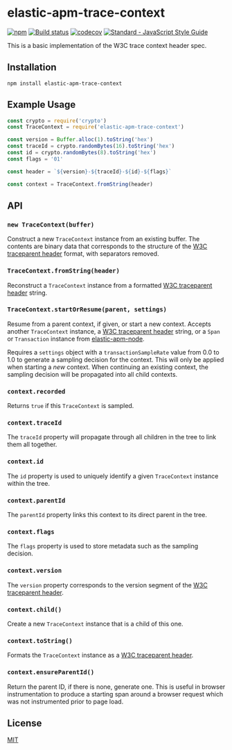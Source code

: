 # elastic-apm-trace-context

[![npm](https://img.shields.io/npm/v/elastic-apm-trace-context.svg)](https://www.npmjs.com/package/elastic-apm-trace-context)
[![Build status](https://travis-ci.org/elastic/elastic-apm-trace-context.svg?branch=master)](https://travis-ci.org/elastic/elastic-apm-trace-context)
[![codecov](https://img.shields.io/codecov/c/github/elastic/elastic-apm-trace-context.svg)](https://codecov.io/gh/elastic/elastic-apm-trace-context)
[![Standard - JavaScript Style Guide](https://img.shields.io/badge/code%20style-standard-brightgreen.svg?style=flat)](https://github.com/feross/standard)

This is a basic implementation of the W3C trace context header spec.

## Installation

```
npm install elastic-apm-trace-context
```

## Example Usage

```js
const crypto = require('crypto')
const TraceContext = require('elastic-apm-trace-context')

const version = Buffer.alloc(1).toString('hex')
const traceId = crypto.randomBytes(16).toString('hex')
const id = crypto.randomBytes(8).toString('hex')
const flags = '01'

const header = `${version}-${traceId}-${id}-${flags}`

const context = TraceContext.fromString(header)
```

## API

### `new TraceContext(buffer)`

Construct a new `TraceContext` instance from an existing buffer. The contents are binary data that corresponds to the structure of the [W3C traceparent header][traceparent] format, with separators removed.

### `TraceContext.fromString(header)`

Reconstruct a `TraceContext` instance from a formatted [W3C traceparent header][traceparent] string.

### `TraceContext.startOrResume(parent, settings)`

Resume from a parent context, if given, or start a new context. Accepts another `TraceContext` instance, a [W3C traceparent header][traceparent] string, or a `Span` or `Transaction` instance from [elastic-apm-node](http://npmjs.org/package/elastic-apm-node).

Requires a `settings` object with a `transactionSampleRate` value from 0.0 to 1.0 to generate a sampling decision for the context. This will only be applied when starting a _new_ context. When continuing an existing context, the sampling decision will be propagated into all child contexts.

### `context.recorded`

Returns `true` if this `TraceContext` is sampled.

### `context.traceId`

The `traceId` property will propagate through all children in the tree to link them all together.

### `context.id`

The `id` property is used to uniquely identify a given `TraceContext` instance within the tree.

### `context.parentId`

The `parentId` property links this context to its direct parent in the tree.

### `context.flags`

The `flags` property is used to store metadata such as the sampling decision.

### `context.version`

The `version` property corresponds to the version segment of the [W3C traceparent header][traceparent].

### `context.child()`

Create a new `TraceContext` instance that is a child of this one.

### `context.toString()`

Formats the `TraceContext` instance as a [W3C traceparent header][traceparent].

### `context.ensureParentId()`

Return the parent ID, if there is none, generate one. This is useful in browser instrumentation to produce a starting span around a browser request which was not instrumented prior to page load.

## License

[MIT](LICENSE)

[traceparent]: https://github.com/w3c/trace-context/blob/master/spec/20-http_header_format.md
